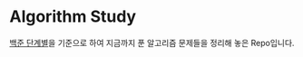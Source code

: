 Algorithm Study
===============
[백준 단계별](https://www.acmicpc.net/step#)을 기준으로 하여 지금까지 푼 알고리즘 문제들을 정리해 놓은 Repo입니다.

